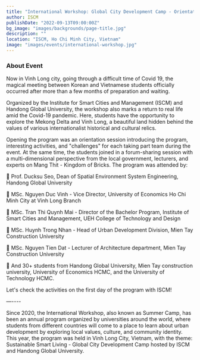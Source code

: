 ```yaml
---
title: "International Workshop: Global City Development Camp - Orientation Day - The Beginning of Miracle Meeting"
author: ISCM
publishDate: "2022-09-13T09:00:00Z"
bg_image: "images/backgrounds/page-title.jpg"
description: ""
location: "ISCM, Ho Chi Minh City, Vietnam"
image: "images/events/international-workshop.jpg"
---
```


### About Event
<!--StartFragment-->

Now in Vinh Long city, going through a difficult time of Covid 19, the magical meeting between Korean and Vietnamese students officially occurred after more than a few months of preparation and waiting.

Organized by the Institute for Smart Cities and Management (ISCM) and Handong Global University, the workshop also marks a return to real life amid the Covid-19 pandemic. Here, students have the opportunity to explore the Mekong Delta and Vinh Long, a beautiful land hidden behind the values of various internationalist historical and cultural relics.

Opening the program was an orientation session introducing the program, interesting activities, and "challenges" for each taking part team during the event. At the same time, the students joined in a forum-sharing session with a multi-dimensional perspective from the local government, lecturers, and experts on Mang Thit - Kingdom of Bricks.
The program was attended by:

🌟 Prof. Ducksu Seo, Dean of Spatial Environment System Engineering, Handong Global University

🌟 MSc. Nguyen Duc Vinh - Vice Director, University of Economics Ho Chi Minh City at Vinh Long Branch

🌟 MSc. Tran Thi Quynh Mai - Director of the Bachelor Program, Institute of Smart Cities and Management, UEH College of Technology and Design

🌟 MSc. Huynh Trong Nhan - Head of Urban Development Division, Mien Tay Construction University

🌟 MSc. Nguyen Tien Dat - Lecturer of Architecture department, Mien Tay Construction University

🌟 And 30+ students from Handong Global University, Mien Tay construction university, University of Economics HCMC, and the University of Technology HCMC.

Let's check the activities on the first day of the program with ISCM!

—----

Since 2020, the International Workshop, also known as Summer Camp, has been an annual program organized by universities around the world, where students from different countries will come to a place to learn about urban development by exploring local values, culture, and community identity. This year, the program was held in Vinh Long City, Vietnam, with the theme: Sustainable Smart Living - Global City Development Camp hosted by ISCM and Handong Global University.

<!--EndFragment-->
